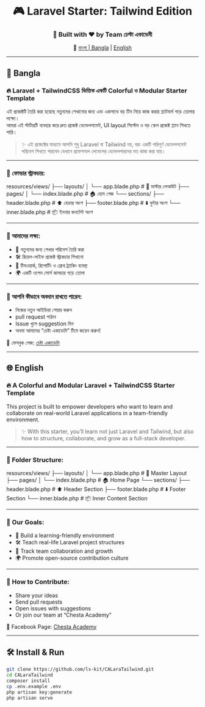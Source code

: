 <div align="center">

# 🎮 Laravel Starter: Tailwind Edition  
### 🚀 Built with ❤️ by Team চেস্টা একাডেমী

🔗 [বাংলা | Bangla](#-bangla) | [English](#-english)

</div>

---

## 📘 Bangla

### 🔥 Laravel + TailwindCSS ভিত্তিক একটি Colorful ও Modular Starter Template

এই প্রজেক্টটি তৈরি করা হয়েছে নতুনদের শেখানোর জন্য এবং একসাথে বড় টিম নিয়ে কাজ করার প্ল্যাটফর্ম গড়ে তোলার লক্ষ্যে।  
আমরা এই স্টার্টারটি ব্যবহার করে দ্রুত প্রজেক্ট ডেভেলপমেন্ট, UI layout সিস্টেম ও বড় স্কেল প্রজেক্ট প্ল্যান শিখতে পারি।

> ✨ এই প্রজেক্টের মাধ্যমে আপনি শুধু Laravel বা Tailwind নয়, বরং একটি পরিপূর্ণ ডেভেলপমেন্ট পরিবেশ শিখতে পারবেন যেখানে প্রফেশনাল লেভেলের ডেভেলপারদের মত কাজ করা যায়।

---

### 📁 ফোল্ডার স্ট্রাকচার:

resources/views/ ├── layouts/ │ └── app.blade.php # 🎨 মাস্টার লেআউট ├── pages/ │ └── index.blade.php # 🏠 হোম পেজ └── sections/ ├── header.blade.php # ⬆️ হেডার অংশ ├── footer.blade.php # ⬇️ ফুটার অংশ └── inner.blade.php # 📦 ইননার কনটেন্ট অংশ


---

### 🎯 আমাদের লক্ষ্য:

- 🧠 নতুনদের জন্য শেখার পরিবেশ তৈরি করা  
- 🛠️ রিয়েল-লাইফ প্রজেক্ট স্ট্রাকচার শিখানো  
- 🤝 টিমওয়ার্ক, রিপোর্টিং ও গ্রোথ ট্র্যাকিং ব্যবস্থা  
- 🌍 একটি ওপেন সোর্স কালচার গড়ে তোলা  

---

### 🤝 আপনি কীভাবে অবদান রাখতে পারেন:

- নিজের নতুন আইডিয়া শেয়ার করুন  
- pull request পাঠান  
- Issue খুলে suggestion দিন  
- অথবা আমাদের “চেষ্টা একাডেমি” টিমে জয়েন করুন!  

📨 ফেসবুক পেজ: [চেষ্টা একাডেমি](https://www.facebook.com/profile.php?id=61574906595836)

---

## 🌐 English

### 🔥 A Colorful and Modular Laravel + TailwindCSS Starter Template

This project is built to empower developers who want to learn and collaborate on real-world Laravel applications in a team-friendly environment.

> ✨ With this starter, you’ll learn not just Laravel and Tailwind, but also how to structure, collaborate, and grow as a full-stack developer.

---

### 📁 Folder Structure:


resources/views/ ├── layouts/ │ └── app.blade.php # 🎨 Master Layout ├── pages/ │ └── index.blade.php # 🏠 Home Page └── sections/ ├── header.blade.php # ⬆️ Header Section ├── footer.blade.php # ⬇️ Footer Section └── inner.blade.php # 📦 Inner Content Section


---

### 🎯 Our Goals:

- 🧠 Build a learning-friendly environment  
- 🛠️ Teach real-life Laravel project structures  
- 🤝 Track team collaboration and growth  
- 🌍 Promote open-source contribution culture  

---

### 🤝 How to Contribute:

- Share your ideas  
- Send pull requests  
- Open issues with suggestions  
- Or join our team at “Chesta Academy”  

📨 Facebook Page: [Chesta Academy](https://www.facebook.com/profile.php?id=61574906595836)

---

## 🛠 Install & Run

```bash
git clone https://github.com/ls-kit/CALaraTailwind.git
cd CALaraTailwind
composer install
cp .env.example .env
php artisan key:generate
php artisan serve
